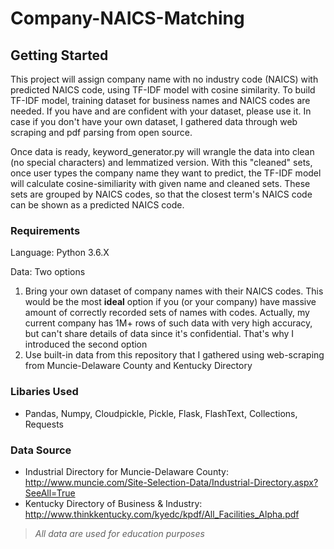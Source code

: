 # Company-NAICS-Matching

## Getting Started
This project will assign company name with no industry code (NAICS) with predicted NAICS code, using TF-IDF model with cosine similarity. To build TF-IDF model, training dataset for business names and NAICS codes are needed. If you have and are confident with your dataset, please use it. In case if you don't have your own dataset, I gathered data through web scraping and pdf parsing from open source.

Once data is ready, keyword_generator.py will wrangle the data into clean (no special characters) and lemmatized version. With this "cleaned" sets, once user types the company name they want to predict, the TF-IDF model will calculate cosine-similiarity with given name and cleaned sets. These sets are grouped by NAICS codes, so that the closest term's NAICS code can be shown as a predicted NAICS code.

### Requirements
Language: Python 3.6.X

Data: Two options
1. Bring your own dataset of company names with their NAICS codes. This would be the most **ideal** option if you (or your company) have massive amount of correctly recorded sets of names with codes. Actually, my current company has 1M+ rows of such data with very high accuracy, but can't share details of data since it's confidential. That's why I introduced the second option
2. Use built-in data from this repository that I gathered using web-scraping from Muncie-Delaware County and Kentucky Directory

### Libaries Used
* Pandas, Numpy, Cloudpickle, Pickle, Flask, FlashText, Collections, Requests

### Data Source
* Industrial Directory for Muncie-Delaware County: http://www.muncie.com/Site-Selection-Data/Industrial-Directory.aspx?SeeAll=True
* Kentucky Directory of Business & Industry: http://www.thinkkentucky.com/kyedc/kpdf/All_Facilities_Alpha.pdf

> *All data are used for education purposes*
